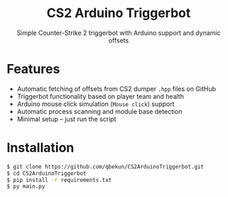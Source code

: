 <div align="center">
  <h1>CS2 Arduino Triggerbot</h1>
  <p>Simple Counter-Strike 2 triggerbot with Arduino support and dynamic offsets<p>
</div>

# Features
- Automatic fetching of offsets from CS2 dumper `.hpp` files on GitHub
- Triggerbot functionality based on player team and health
- Arduino mouse click simulation (`Mouse click`) support
- Automatic process scanning and module base detection
- Minimal setup – just run the script

# Installation

```bash
$ git clone https://github.com/qbekun/CS2ArduinoTriggerbot.git
$ cd CS2ArduinoTriggerbot
$ pip install -r requirements.txt
$ py main.py
